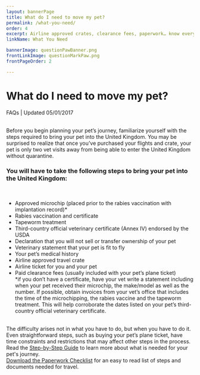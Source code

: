 ```yaml
---
layout: bannerPage
title: What do I need to move my pet?
permalink: /what-you-need/
order: 4
excerpt: Airline approved crates, clearance fees, paperwork… know everything you’ll need to move your pet overseas
linkName: What You Need

bannerImage: questionPawBanner.png
frontLinkImage: questionMarkPaw.png
frontPageOrder: 2

---
```


<h1>What do I need to move my pet?</h1>

<h8> FAQs | Updated 05/01/2017 </h8>

<br>
Before you begin planning your pet’s journey, familiarize yourself with the steps required to bring your pet into the United Kingdom.  You may be surprised to realize that once you’ve purchased your flights and crate, your pet is only two vet visits away from being able to enter the United Kingdom without quarantine.

<br>
<h3>You will have to take the following steps to bring your pet into the United Kingdom:</h3>
<br>
<ul class="bold-list">
	<li>Approved microchip (placed prior to the rabies vaccination with implantation record)*</li>
	<li>Rabies vaccination and certificate</li>
	<li>Tapeworm treatment</li>
	<li>Third-country official veterinary certificate (Annex IV) endorsed by the USDA</li>
	<li>Declaration that you will not sell or transfer ownership of your pet</li>
	<li>Veterinary statement that your pet is fit to fly</li>
	<li>Your pet’s medical history</li>
	<li>Airline approved travel crate</li>
	<li>Airline ticket for you and your pet</li>
	<li>Paid clearance fees (usually included with your pet’s plane ticket)</li>
	<div class="subscript">
		*if you don’t have a certificate, have your vet write a statement including when your pet received their microchip, the make/model as well as the number.  If possible, obtain invoices from your vet’s office that includes the time of the microchipping, the rabies vaccine and the tapeworm treatment.  This will help corroborate the dates listed on your pet’s third-country official veterinary certificate. 
	</div>
</ul>

<br>
The difficulty arises not in what you have to do, but when you have to do it.  Even straightforward steps, such as buying your pet’s plane ticket, have time constraints and restrictions that may affect other steps in the process.  

<br>
Read the <a href="/step-by-step-walkthrough">Step-by-Step Guide</a> to learn more about what is needed for your pet's journey.

<br>
<a href="/paperwork-checklist">Download the Paperwork Checklist</a> for an easy to read list of steps and documents needed for travel.

